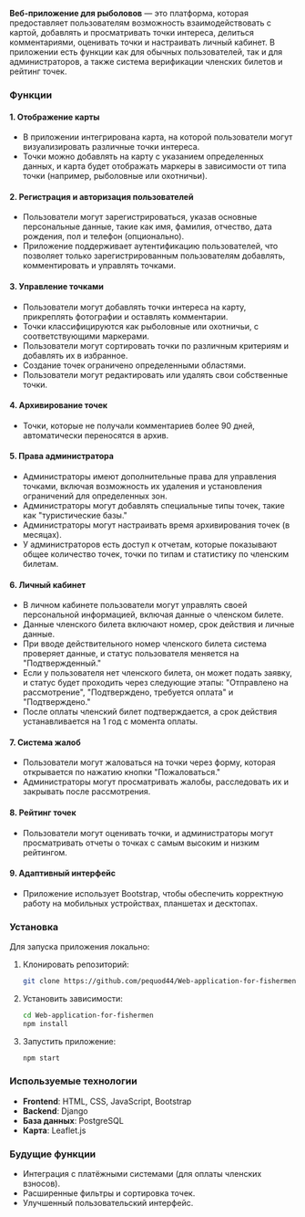 **Веб-приложение для рыболовов** — это платформа, которая предоставляет пользователям возможность взаимодействовать с картой, добавлять и просматривать точки интереса, делиться комментариями, оценивать точки и настраивать личный кабинет. В приложении есть функции как для обычных пользователей, так и для администраторов, а также система верификации членских билетов и рейтинг точек.

### Функции

#### 1. **Отображение карты**
   - В приложении интегрирована карта, на которой пользователи могут визуализировать различные точки интереса.
   - Точки можно добавлять на карту с указанием определенных данных, и карта будет отображать маркеры в зависимости от типа точки (например, рыболовные или охотничьи).

#### 2. **Регистрация и авторизация пользователей**
   - Пользователи могут зарегистрироваться, указав основные персональные данные, такие как имя, фамилия, отчество, дата рождения, пол и телефон (опционально).
   - Приложение поддерживает аутентификацию пользователей, что позволяет только зарегистрированным пользователям добавлять, комментировать и управлять точками.

#### 3. **Управление точками**
   - Пользователи могут добавлять точки интереса на карту, прикреплять фотографии и оставлять комментарии.
   - Точки классифицируются как рыболовные или охотничьи, с соответствующими маркерами.
   - Пользователи могут сортировать точки по различным критериям и добавлять их в избранное.
   - Создание точек ограничено определенными областями.
   - Пользователи могут редактировать или удалять свои собственные точки.

#### 4. **Архивирование точек**
   - Точки, которые не получали комментариев более 90 дней, автоматически переносятся в архив.

#### 5. **Права администратора**
   - Администраторы имеют дополнительные права для управления точками, включая возможность их удаления и установления ограничений для определенных зон.
   - Администраторы могут добавлять специальные типы точек, такие как "туристические базы."
   - Администраторы могут настраивать время архивирования точек (в месяцах).
   - У администраторов есть доступ к отчетам, которые показывают общее количество точек, точки по типам и статистику по членским билетам.

#### 6. **Личный кабинет**
   - В личном кабинете пользователи могут управлять своей персональной информацией, включая данные о членском билете.
   - Данные членского билета включают номер, срок действия и личные данные.
   - При вводе действительного номер членского билета система проверяет данные, и статус пользователя меняется на "Подтвержденный."
   - Если у пользователя нет членского билета, он может подать заявку, и статус будет проходить через следующие этапы: "Отправлено на рассмотрение", "Подтверждено, требуется оплата" и "Подтверждено."
   - После оплаты членский билет подтверждается, а срок действия устанавливается на 1 год с момента оплаты.

#### 7. **Система жалоб**
   - Пользователи могут жаловаться на точки через форму, которая открывается по нажатию кнопки "Пожаловаться."
   - Администраторы могут просматривать жалобы, расследовать их и закрывать после рассмотрения.

#### 8. **Рейтинг точек**
   - Пользователи могут оценивать точки, и администраторы могут просматривать отчеты о точках с самым высоким и низким рейтингом.

#### 9. **Адаптивный интерфейс**
   - Приложение использует Bootstrap, чтобы обеспечить корректную работу на мобильных устройствах, планшетах и десктопах.

### Установка
Для запуска приложения локально:

1. Клонировать репозиторий:
   ```bash
   git clone https://github.com/pequod44/Web-application-for-fishermen.git
   ```

2. Установить зависимости:
   ```bash
   cd Web-application-for-fishermen
   npm install
   ```

3. Запустить приложение:
   ```bash
   npm start
   ```

### Используемые технологии
- **Frontend**: HTML, CSS, JavaScript, Bootstrap
- **Backend**: Django
- **База данных**: PostgreSQL
- **Карта**: Leaflet.js

### Будущие функции
- Интеграция с платёжными системами (для оплаты членских взносов).
- Расширенные фильтры и сортировка точек.
- Улучшенный пользовательский интерфейс.

